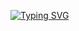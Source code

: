 <a href="https://git.io/typing-svg"><img src="https://readme-typing-svg.demolab.com?font=Fira+Code&pause=1000&color=8FD2F7&width=435&lines=%E6%88%91%E6%98%AFAndrewLiu+%2C%E4%B8%80%E5%90%8D%E5%9C%A8%E6%88%90%E9%95%BF%E8%B7%AF%E4%B8%8A%E7%9A%84%E5%89%8D%E7%AB%AF%E6%94%BB%E5%9F%8E%E7%8B%AE" alt="Typing SVG" /></a>
